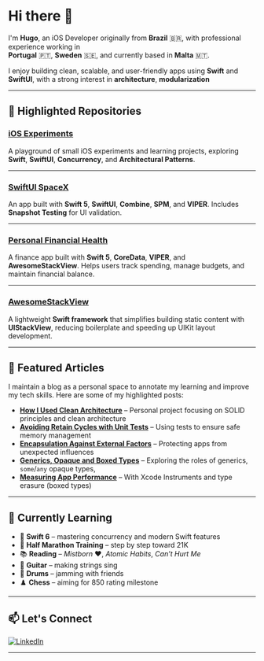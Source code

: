 # Hi there 👋

I'm **Hugo**, an iOS Developer originally from **Brazil** 🇧🇷, with professional experience working in  
**Portugal** 🇵🇹, **Sweden** 🇸🇪, and currently based in **Malta** 🇲🇹.  

I enjoy building clean, scalable, and user-friendly apps using **Swift** and **SwiftUI**, with a strong interest in **architecture**, **modularization**

---

## 🔗 Highlighted Repositories

### [iOS Experiments](https://github.com/Hugo-Coutinho/iOS-Experiments)  
A playground of small iOS experiments and learning projects, exploring **Swift**, **SwiftUI**, **Concurrency**, and **Architectural Patterns**.  

---

### [SwiftUI SpaceX](https://github.com/Hugo-Coutinho/SwiftUI-SpaceX)  
An app built with **Swift 5**, **SwiftUI**, **Combine**, **SPM**, and **VIPER**. Includes **Snapshot Testing** for UI validation.  

---

### [Personal Financial Health](https://github.com/Hugo-Coutinho/Personal-Financial-Health)  
A finance app built with **Swift 5**, **CoreData**, **VIPER**, and **AwesomeStackView**. Helps users track spending, manage budgets, and maintain financial balance.  

---

### [AwesomeStackView](https://github.com/Hugo-Coutinho/AwesomeStackView)  
A lightweight **Swift framework** that simplifies building static content with **UIStackView**, reducing boilerplate and speeding up UIKit layout development.  

---

## 📝 Featured Articles
I maintain a blog as a personal space to annotate my learning and improve my tech skills. Here are some of my highlighted posts:

- [**How I Used Clean Architecture**](https://bloghugocoutinho.wordpress.com/2021/12/31/spacex-vipe-and-clean-architecture-with-diagrams/) – Personal project focusing on SOLID principles and clean architecture  
- [**Avoiding Retain Cycles with Unit Tests**](https://bloghugocoutinho.wordpress.com/2021/12/31/avoiding-retain-cycle-with-unit-testing/) – Using tests to ensure safe memory management  
- [**Encapsulation Against External Factors**](https://bloghugocoutinho.wordpress.com/2024/02/22/protecting-my-app-from-external-factors/) – Protecting apps from unexpected influences
- [**Generics, Opaque and Boxed Types**](https://bloghugocoutinho.wordpress.com/2025/09/20/generics-opaque-and-boxed-types/) – Exploring the roles of generics, `some`/`any` opaque types, 
- [**Measuring App Performance**](https://bloghugocoutinho.wordpress.com/2022/08/04/xcode-instruments/) – With Xcode Instruments and type erasure (boxed types)

---

## 🌱 Currently Learning

- 🦅 **Swift 6** – mastering concurrency and modern Swift features  
- 🏃 **Half Marathon Training** – step by step toward 21K  
- 📚 **Reading** – *Mistborn* ❤️, *Atomic Habits*, *Can’t Hurt Me*  
- 🎸 **Guitar** – making strings sing  
- 🥁 **Drums** – jamming with friends  
- ♟️ **Chess** – aiming for 850 rating milestone  

---

## 📫 Let's Connect

[![LinkedIn](https://img.shields.io/badge/LinkedIn-0077B5?style=for-the-badge&logo=linkedin&logoColor=white)](https://www.linkedin.com/in/hugo-coutinho-aaa3b0114/)

---

<!--
**Hugo-Coutinho/Hugo-Coutinho** is a ✨ _special_ ✨ repository because its `README.md` (this file) appears on your GitHub profile.
-->
